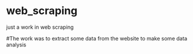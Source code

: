 # web_scraping
just a work in web scraping

#The work was to extract some data from the website to make some data analysis
